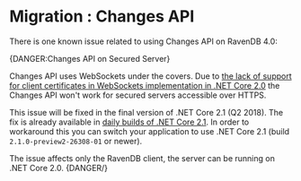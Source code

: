 ﻿# Migration : Changes API

There is one known issue related to using Changes API on RavenDB 4.0:

{DANGER:Changes API on Secured Server}

Changes API uses WebSockets under the covers. Due to [the lack of support for client certificates in WebSockets implementation in .NET Core 2.0](https://github.com/dotnet/corefx/issues/5120#issuecomment-348557761)
the Changes API won't work for secured servers accessible over HTTPS.

This issue will be fixed in the final version of .NET Core 2.1 (Q2 2018). The fix is already available in [daily builds of .NET Core 2.1](https://github.com/dotnet/core-setup#daily-builds). 
In order to workaround this you can switch your application to use .NET Core 2.1 (build `2.1.0-preview2-26308-01` or newer). 

The issue affects only the RavenDB client, the server can be running on .NET Core 2.0.
{DANGER/}
